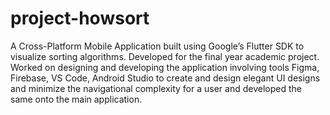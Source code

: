 # project-howsort

A Cross-Platform Mobile Application built using Google’s Flutter SDK to visualize sorting algorithms.
Developed for the final year academic project. Worked on designing and developing the application 
involving tools Figma, Firebase, VS Code, Android Studio to create and design elegant UI designs 
and minimize the navigational complexity for a user and developed the same onto the main application.

